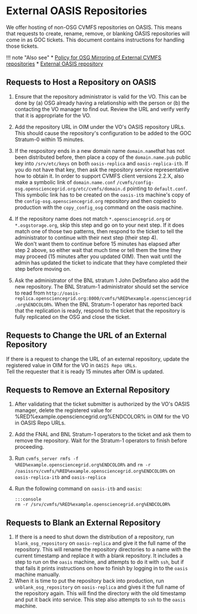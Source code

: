 External OASIS Repositories
===========================

We offer hosting of non-OSG CVMFS repositories on OASIS. This means that requests to create, rename, remove, or blanking OASIS repositories will come in as GOC tickets. This document contains instructions for handling those tickets.

!!! note "Also see"
    * [Policy for OSG Mirroring of External CVMFS repositories](https://opensciencegrid.github.io/technology/policy/external-oasis-repos/)
    * [External OASIS repository](https://opensciencegrid.github.io/docs/data/external-oasis-repos/)

Requests to Host a Repository on OASIS
--------------------------------------

1.  Ensure that the repository administrator is valid for the VO. This can be done by (a) OSG already having a
    relationship with the person or (b) the contacting the VO manager to find out.  Review the URL and verify verify
    that it is appropriate for the VO.

1.  Add the repository URL in OIM under the VO's OASIS repository URLs. This should cause the repository's configuration
    to be added to the GOC Stratum-0 within 15 minutes.

1.  If the respository ends in a new domain name `domain.name`that has not been distributed before, then place a copy of the
    `domain.name.pub` public key into `/srv/etc/keys` on both `oasis-replica` and
    `oasis-replica-itb`. If you do not have that key, then ask the repository service representative how to obtain it.  In
    order to support CVMFS client versions 2.2.X, also make a symbolic link of `domain.name.conf`
    `/cvmfs/config-osg.opensciencegrid.org/etc/cvmfs/domain.d` pointing to `default.conf`. This symbolic link has to be
    created on the `oasis-itb` machine's copy of the `config-osg.opensciencegrid.org` repository and then copied to
    production with the `copy_config_osg` command on the oasis machine.

1.  If the repository name does not match `*.opensciencegrid.org` or `*.osgstorage.org`, skip this step and go on to your next step.
    If it does match one of those two patterns, then respond to the ticket to tell the administrator to continue with their next step (their step 4).  
    We don't want them to continue before 15 minutes has elapsed after step 2 above, so either wait that much time or tell them the time they may proceed (15 minutes after you updated OIM).
    Then wait until the admin has updated the ticket to indicate that they have completed their step before moving on. 

1.  Ask the administrator of the BNL stratum 1 John DeStefano also add the new repository.  The BNL Stratum-1 administrator
    should set the service to read from
    `http://oasis-replica.opensciencegrid.org:8000/cvmfs/%RED%example.opensciencegrid.org%ENDCOLOR%`.  When the BNL
    Stratum-1 operator has reported back that the replication is ready, respond to the ticket that the repository is
    fully replicated on the OSG and close the ticket.

Requests to Change the URL of an External Repository
----------------------------------------------------

If there is a request to change the URL of an external repository, update the registered value in OIM for the VO in `OASIS Repo URLs`.  
Tell the requester that it is ready 15 minutes after OIM is updated.

Requests to Remove an External Repository
-----------------------------------------

1.  After validating that the ticket submitter is authorized by the VO's OASIS manager, delete the registered value
    for %RED%example.opensciencegrid.org%ENDCOLOR% in OIM for the VO in OASIS Repo URLs.
1.  Add the FNAL and BNL Stratum-1 operators to the ticket and ask them to remove the repository.  Wait for the
    Stratum-1 operators to finish before proceeding.
1.  Run `cvmfs_server rmfs -f %RED%example.opensciencegrid.org%ENDCOLOR%` and `rm -r
    /oasissrv/cvmfs/%RED%example.opensciencegrid.org%ENDCOLOR%` on `oasis-replica-itb` and `oasis-replica`
1.  Run the following command on `oasis-itb` and `oasis`:

        :::console
        rm -r /srv/cvmfs/%RED%example.opensciencegrid.org%ENDCOLOR%

Requests to Blank an External Repository
----------------------------------------

1.  If there is a need to shut down the distribution of a repository, run `blank_osg_repository` on `oasis-replica` and
    give it the full name of the repository. This will rename the repository directories to a name with the current
    timestamp and replace it with a blank repository.  It includes a step to run on the `oasis` machine, and attempts to
    do it with `ssh`, but if that fails it prints instructions on how to finish by logging in to the `oasis` machine
    manually.
2.  When it is time to put the repository back into production, run `unblank_osg_repository` on `oasis-replica` and
    gives it the full name of the repository again. This will find the directory with the old timestamp and put it back
    into service. This step also attempts to `ssh` to the `oasis` machine.
